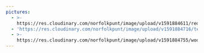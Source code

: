 ```yaml
---
pictures:
  - >-
    https://res.cloudinary.com/norfolkpunt/image/upload/v1591884611/redwing-98.jpg
  - 'https://res.cloudinary.com/norfolkpunt/image/upload/v1591884716/tern-54.jpg'
  - >-
    https://res.cloudinary.com/norfolkpunt/image/upload/v1591884755/woodpecker-99.jpg
---
```


